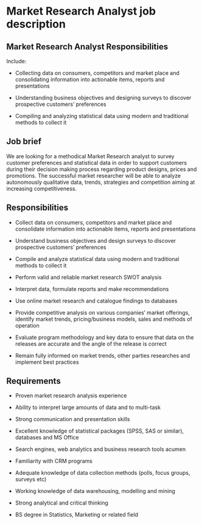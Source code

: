 # Market Research Analyst job description


## Market Research Analyst Responsibilities

Include:

* Collecting data on consumers, competitors and market place and consolidating information into actionable items, reports and presentations

* Understanding business objectives and designing surveys to discover prospective customers’ preferences

* Compiling and analyzing statistical data using modern and traditional methods to collect it


## Job brief

We are looking for a methodical Market Research analyst to survey customer preferences and statistical data in order to support customers during their decision making process regarding product designs, prices and promotions. The successful market researcher will be able to analyze autonomously qualitative data, trends, strategies and competition aiming at increasing competitiveness.


## Responsibilities

* Collect data on consumers, competitors and market place and consolidate information into actionable items, reports and presentations

* Understand business objectives and design surveys to discover prospective customers’ preferences

* Compile and analyze statistical data using modern and traditional methods to collect it

* Perform valid and reliable market research SWOT analysis

* Interpret data, formulate reports and make recommendations

* Use online market research and catalogue findings to databases

* Provide competitive analysis on various companies’ market offerings, identify market trends, pricing/business models, sales and methods of operation

* Evaluate program methodology and key data to ensure that data on the releases are accurate and the angle of the release is correct

* Remain fully informed on market trends, other parties researches and implement best practices


## Requirements

* Proven market research analysis experience

* Ability to interpret large amounts of data and to multi-task

* Strong communication and presentation skills

* Excellent knowledge of statistical packages (SPSS, SAS or similar), databases and MS Office

* Search engines, web analytics and business research tools acumen

* Familiarity with CRM programs

* Adequate knowledge of data collection methods (polls, focus groups, surveys etc)

* Working knowledge of data warehousing, modelling and mining

* Strong analytical and critical thinking

* BS degree in Statistics, Marketing or related field
